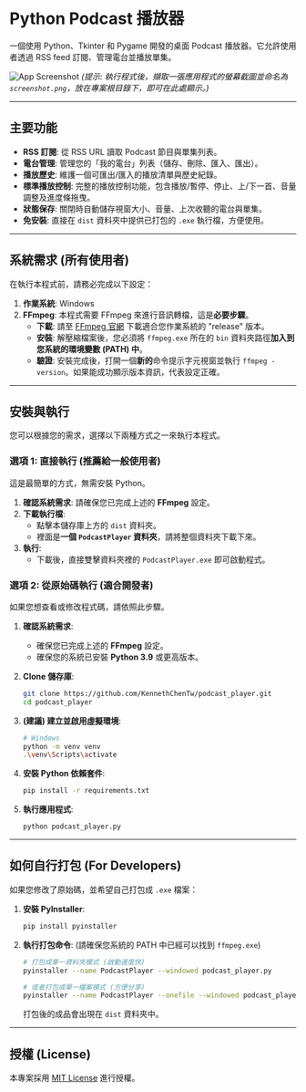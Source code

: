 # Python Podcast 播放器

一個使用 Python、Tkinter 和 Pygame 開發的桌面 Podcast 播放器。它允許使用者透過 RSS feed 訂閱、管理電台並播放單集。

![App Screenshot](screenshot.png)
*(提示: 執行程式後，擷取一張應用程式的螢幕截圖並命名為 `screenshot.png`，放在專案根目錄下，即可在此處顯示。)*

---

## 主要功能

*   **RSS 訂閱**: 從 RSS URL 讀取 Podcast 節目與單集列表。
*   **電台管理**: 管理您的「我的電台」列表（儲存、刪除、匯入、匯出）。
*   **播放歷史**: 維護一個可匯出/匯入的播放清單與歷史紀錄。
*   **標準播放控制**: 完整的播放控制功能，包含播放/暫停、停止、上/下一首、音量調整及進度條拖曳。
*   **狀態保存**: 關閉時自動儲存視窗大小、音量、上次收聽的電台與單集。
*   **免安裝**: 直接在 `dist` 資料夾中提供已打包的 `.exe` 執行檔，方便使用。

---

## 系統需求 (所有使用者)

在執行本程式前，請務必完成以下設定：

1.  **作業系統**: Windows
2.  **FFmpeg**: 本程式需要 FFmpeg 來進行音訊轉檔，這是**必要步驟**。
    *   **下載**: 請至 [FFmpeg 官網](https://ffmpeg.org/download.html) 下載適合您作業系統的 "release" 版本。
    *   **安裝**: 解壓縮檔案後，您必須將 `ffmpeg.exe` 所在的 `bin` 資料夾路徑**加入到您系統的環境變數 (PATH) 中**。
    *   **驗證**: 安裝完成後，打開一個**新的**命令提示字元視窗並執行 `ffmpeg -version`。如果能成功顯示版本資訊，代表設定正確。

---

## 安裝與執行

您可以根據您的需求，選擇以下兩種方式之一來執行本程式。

### 選項 1: 直接執行 (推薦給一般使用者)

這是最簡單的方式，無需安裝 Python。

1.  **確認系統需求**: 請確保您已完成上述的 **FFmpeg** 設定。
2.  **下載執行檔**:
    *   點擊本儲存庫上方的 `dist` 資料夾。
    *   裡面是**一個 `PodcastPlayer` 資料夾**，請將整個資料夾下載下來。
3.  **執行**:
    *   下載後，直接雙擊資料夾裡的 `PodcastPlayer.exe` 即可啟動程式。

### 選項 2: 從原始碼執行 (適合開發者)

如果您想查看或修改程式碼，請依照此步驟。

1.  **確認系統需求**:
    *   確保您已完成上述的 **FFmpeg** 設定。
    *   確保您的系統已安裝 **Python 3.9** 或更高版本。

2.  **Clone 儲存庫**:
    ```bash
    git clone https://github.com/KennethChenTw/podcast_player.git
    cd podcast_player
    ```

3.  **(建議) 建立並啟用虛擬環境**:
    ```bash
    # Windows
    python -m venv venv
    .\venv\Scripts\activate
    ```

4.  **安裝 Python 依賴套件**:
    ```bash
    pip install -r requirements.txt
    ```

5.  **執行應用程式**:
    ```bash
    python podcast_player.py
    ```

---

## 如何自行打包 (For Developers)

如果您修改了原始碼，並希望自己打包成 `.exe` 檔案：

1.  **安裝 PyInstaller**:
    ```bash
    pip install pyinstaller
    ```

2.  **執行打包命令**:
    (請確保您系統的 PATH 中已經可以找到 `ffmpeg.exe`)
    ```bash
    # 打包成單一資料夾模式 (啟動速度快)
    pyinstaller --name PodcastPlayer --windowed podcast_player.py

    # 或者打包成單一檔案模式 (方便分享)
    pyinstaller --name PodcastPlayer --onefile --windowed podcast_player.py
    ```
    打包後的成品會出現在 `dist` 資料夾中。

---

## 授權 (License)

本專案採用 [MIT License](LICENSE) 進行授權。
